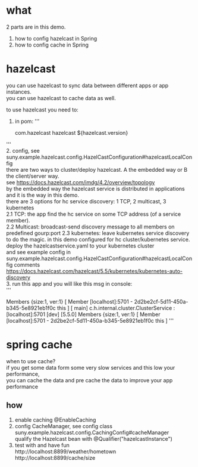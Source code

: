 # what
2 parts are in this demo.
1. how to config hazelcast in Spring
2. how to config cache in Spring

# hazelcast
you can use hazelcast to sync data between different apps or app instances.  
you can use hazelcast to cache data as well.  

to use hazelcast you need to:  
1. in pom:
'''

   	<dependency>
   		<groupId>com.hazelcast</groupId>
   		<artifactId>hazelcast</artifactId>
   		<version>${hazelcast.version}</version>
   	</dependency>
'''   
2. config, see suny.example.hazelcast.config.HazelCastConfiguration#hazelcastLocalConfig  
there are two ways to cluster/deploy hazelcast. A the embedded way or B the client/server way.  
see https://docs.hazelcast.com/imdg/4.2/overview/topology  
by the embedded way the hazelcast service is distributed in applications and it is the way in this demo.  
there are 3 options for hc service discovery: 1 TCP, 2 multicast, 3 kubernetes  
2.1 TCP: the app find the hc service on some TCP address (of a service member).  
2.2 Multicast: broadcast-send discovery message to all members on predefined gourp:port 
2.3 kubernetes: leave kubernetes service discovery to do the magic. in this demo configured for hc cluster/kubernetes service.   
deploy the hazelcastservice.yaml to your kubernetes cluster   
  and see example config in suny.example.hazelcast.config.HazelCastConfiguration#hazelcastLocalConfig comments   
   https://docs.hazelcast.com/hazelcast/5.5/kubernetes/kubernetes-auto-discovery   
3. run this app and you will like this msg in console:  
'''

Members {size:1, ver:1} [ Member [localhost]:5701 - 2d2be2cf-5d11-450a-b345-5e8921eb1f0c this ]
[           main] c.h.internal.cluster.ClusterService      : [localhost]:5701 [dev] [5.5.0]
Members {size:1, ver:1} [ Member [localhost]:5701 - 2d2be2cf-5d11-450a-b345-5e8921eb1f0c this ]
'''

# spring cache
when to use cache?  
if you get some data form some very slow services and this low your performance,  
you can cache the data and pre cache the data to improve your app performance  
## how
1. enable caching @EnableCaching  
2. config CacheManager, see config class suny.example.hazelcast.config.CachingConfig#cacheManager   
qualify the Hazelcast bean with @Qualifier("hazelcastInstance")  
3. test with and have fun   
   http://localhost:8899/weather/hometown   
   http://localhost:8899/cache/size   
